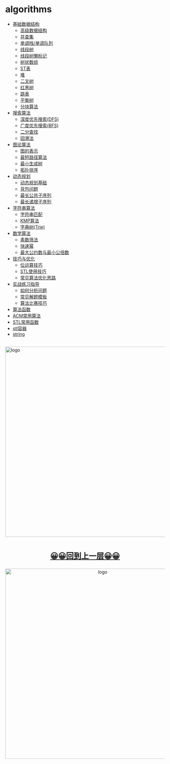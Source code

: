 # algorithms
  
- [基础数据结构](数据结构/基础数据结构.md)
   - [高级数据结构](数据结构/高级数据结构概述.md)
   - [并查集](数据结构/并查集.md)
   - [单调栈/单调队列](数据结构/单调栈和单调队列.md)
   - [线段树](数据结构/线段树.md)
   - [线段树懒标记](数据结构/线段树懒标记.md)
   - [树状数组](数据结构/树状数组.md)
   - [ST表](数据结构/ST表.md)
   - [堆](数据结构/堆.md)
   - [二叉树](数据结构/二叉树.md)
   - [红黑树](数据结构/红黑树.md)
   - [跳表](数据结构/跳表.md)
   - [平衡树](数据结构/平衡树.md)
   - [分块算法](数据结构/分块算法.md)
- [搜索算法](搜索算法/搜索算法概述.md)
   - [深度优先搜索(DFS)](搜索算法/深度优先搜索.md)
   - [广度优先搜索(BFS)](搜索算法/广度优先搜索.md)
   - [二分查找](搜索算法/二分查找.md)
   - [回溯法](搜索算法/回溯法.md)
- [图论算法](图论算法/图论概述.md)
   - [图的表示](图论算法/图的表示.md)
   - [最短路径算法](图论算法/最短路径算法.md)
   - [最小生成树](图论算法/最小生成树.md)
   - [拓扑排序](图论算法/拓扑排序.md)
- [动态规划](动态规划/动态规划概述.md)
   - [动态规划基础](动态规划/动态规划基础.md)
   - [背包问题](动态规划/背包问题.md)
   - [最长公共子序列](动态规划/最长公共子序列.md)
   - [最长递增子序列](动态规划/最长递增子序列.md)
- [字符串算法](字符串算法/字符串算法概述.md)
   - [字符串匹配](字符串算法/字符串匹配.md)
   - [KMP算法](字符串算法/KMP算法.md)
   - [字典树(Trie)](字符串算法/字典树.md)
- [数学算法](数学算法/数学算法概述.md)
   - [素数筛法](数学算法/素数筛法.md)
   - [快速幂](数学算法/快速幂.md)
   - [最大公约数与最小公倍数](数学算法/最大公约数与最小公倍数.md)
- [技巧与优化](技巧与优化/技巧与优化概述.md)
   - [位运算技巧](技巧与优化/位运算技巧.md)
   - [STL使用技巧](技巧与优化/STL使用技巧.md)
   - [常见算法优化思路](技巧与优化/常见算法优化思路.md)
- [实战练习指导](实战练习指导/实战练习概述.md)
    - [如何分析问题](实战练习指导/如何分析问题.md)
    - [常见解题模板](实战练习指导/常见解题模板.md)
    - [算法比赛技巧](实战练习指导/算法比赛技巧.md)
- [算法函数](算法函数.md)
- [ACM常用算法](ACM常用算法.md)
- [STL常用函数](STL常用函数.md)
- [stl容器](stl容器.md)
- [string](string.md)


<br />
<img  src='/img/bjkb.PNG' width="600" alt="logo">
<br />
<br />
<div align="center">
<a href="../index.html"><p style="font-size:24px"><b>&#128512;&#128512;回到上一层&#128512;&#128512;</b></p></a>
<img  src='/img/01.jpeg' width="600" alt="logo" />
</div>
<br />
<br />